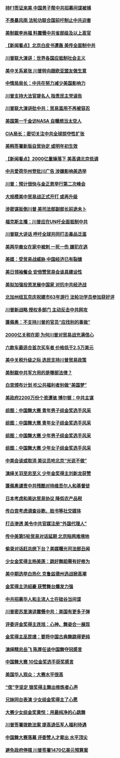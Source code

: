 #### [持F1签证来美 中国男子帮中共招募间谍被捕](../pages/nsc412/n10742041.md) 

#### [不畏暴风雨 法轮功联合国前吁制止中共迫害](../pages/nsc412/n10741709.md) 

#### [美制裁李尚福 料震慑中共省部级及以上高官](../pages/nsc412/n10741312.md) 

#### [【新闻看点】北京白皮书遭轰 美传全面制中共](../pages/nsc412/n10741194.md) 

#### [川普联大演讲：世界各国应抵制社会主义](../pages/nsc412/n10741314.md) 

#### [美中关系紧张 川普转向跟欧亚盟友做生意](../pages/nsc412/n10741290.md) 

#### [中情局局长：中共在努力减少美国影响力](../pages/nsc412/n10741156.md) 

#### [川普支持大法官提名人 指责民主党诬告](../pages/nsc412/n10741066.md) 

#### [川普联大演讲批中共：贸易滥用不再被容忍](../pages/nsc412/n10739956.md) 

#### [美国第一千金访NASA 自曝想当太空人](../pages/nsc412/n10739508.md) 

#### [CIA局长：密切关注中共全球掠夺性扩张](../pages/nsc412/n10738743.md) 

#### [美韩签署新版自贸协定 或明年初生效](../pages/nsc412/n10738478.md) 

#### [【新闻看点】2000亿重锤落下 美高调北京低调](../pages/nsc412/n10737976.md) 

#### [中共爱荷华州登批川广告 涉嫌影响美选举](../pages/nsc412/n10738131.md) 

#### [川普：预计很快与金正恩举行第二次峰会](../pages/nsc412/n10738118.md) 

#### [大规模美中贸易战正式开打 或再升级](../pages/nsc412/n10738071.md) 

#### [涉密谋扳倒川普 美司法部副部长前途未卜](../pages/nsc412/n10738002.md) 

#### [福克斯主播：川普应在UN吁全面抵制中共](../pages/nsc412/n10738060.md) 

#### [川普联大讲话 呼吁全球共同打击毒品泛滥](../pages/nsc412/n10738024.md) 

#### [美两华裔女在家中被刺 一死一伤 嫌犯在逃](../pages/nsc412/n10737679.md) 

#### [美媒：受贸易战威胁 中国经济已有裂缝](../pages/nsc412/n10737230.md) 

#### [美日领袖餐会 安倍赞贸易会谈具建设性](../pages/nsc412/n10737042.md) 

#### [美拟加强投资发展中国家 对抗中共经济战](../pages/nsc412/n10736539.md) 

#### [北加州纽瓦克庆祝建市63年游行 法轮功学员参加获好评](../pages/nsc412/n10736989.md) 

#### [川普新战略 授权多部门 主动反击中共网攻](../pages/nsc412/n10735959.md) 

#### [蓬佩奥：不支持川普的官员“应找别的事做”](../pages/nsc412/n10735955.md) 

#### [2000亿关税在即 为何川普对贸易战充满信心](../pages/nsc412/n10734631.md) 

#### [六款车最适合首次买车者 价格低于2.5万美元](../pages/nsc412/n10733446.md) 

#### [美中关税升级之际 选民支持川普贸易政策](../pages/nsc412/n10734461.md) 

#### [美制裁中共军方用的是哪部法律？](../pages/nsc412/n10734670.md) 

#### [白宫颁布计划 吃公共福利者别做“美国梦”](../pages/nsc412/n10734807.md) 

#### [美政府2200万份个资遭骇 博尔顿：中共主谋](../pages/nsc412/n10734853.md) 

#### [组图：中国舞大赛 青年男子组金奖选手风采](../pages/nsc412/n10734704.md) 

#### [组图：中国舞大赛 青年女子组金奖选手风采](../pages/nsc412/n10734746.md) 

#### [组图：中国舞大赛 少年男子组金奖选手风采](../pages/nsc412/n10734764.md) 

#### [组图：中国舞大赛 少年女子组金奖选手风采](../pages/nsc412/n10734778.md) 

#### [中美会谈或取消 美议员呛北京“光说不做”](../pages/nsc412/n10734476.md) 

#### [演绎关羽至忠至义 少年金奖得主刘新龙获赞](../pages/nsc412/n10733999.md) 

#### [蓬佩奥谴责中共残酷对待维吾尔人和基督徒](../pages/nsc412/n10734347.md) 

#### [日本考虑和美达贸易协议 降低农产品税](../pages/nsc412/n10734203.md) 

#### [传白宫考虑调查谷歌、脸书等社交媒体](../pages/nsc412/n10734268.md) 

#### [打击渗透 美令中共官媒注册“外国代理人”](../pages/nsc412/n10734200.md) 

#### [传中美第5轮贸易对话延期 北京陷两难境地](../pages/nsc412/n10733502.md) 

#### [偷录对话赶总统下台？美媒曝光司法部丑闻](../pages/nsc412/n10733835.md) 

#### [少女金奖得主杨美莲：跳好舞蹈需有好修为](../pages/nsc412/n10733917.md) 

#### [美中期选举白热化 克鲁兹德州选战掀高潮](../pages/nsc412/n10733851.md) 

#### [金奖得主洪绍豪 获赞舞台爆发力强](../pages/nsc412/n10733427.md) 

#### [中共招募华人和主流人士在硅谷当间谍](../pages/nsc412/n10731435.md) 

#### [川普密苏里演讲震慑中共：美国有更多子弹](../pages/nsc412/n10733230.md) 

#### [评委评金奖得主连旭：心神、舞姿合一展现](../pages/nsc412/n10733208.md) 

#### [金奖得主巫昆璟：要将中国古典舞跳得更纯](../pages/nsc412/n10733105.md) 

#### [演绎精忠岳飞 陈厚任谈中国舞夺冠感言](../pages/nsc412/n10732746.md) 

#### [中国舞大赛 10位金奖选手获奖感言](../pages/nsc412/n10732697.md) 

#### [美国华人观众：大赛水平很高](../pages/nsc412/n10733062.md) 

#### [“信”字坚定 银奖得主舞出修炼者心声](../pages/nsc412/n10733047.md) 

#### [兄妹同台表演 少女组金奖得主了心愿](../pages/nsc412/n10732932.md) 

#### [大赛少女组金奖黄悦：用最纯净的心跳舞](../pages/nsc412/n10732848.md) 

#### [川普签署拨款法案 提高退伍军人福利待遇](../pages/nsc412/n10732593.md) 

#### [中国舞大赛落幕 评委赞人才辈出 水平顶尖](../pages/nsc412/n10732572.md) 

#### [避免政府停摆 川普签署1470亿美元预算案](../pages/nsc412/n10732411.md) 

